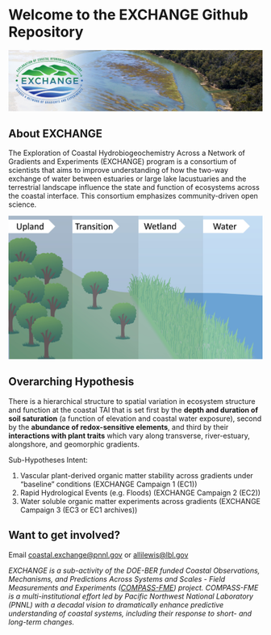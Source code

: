 # Welcome to the EXCHANGE Github Repository

![](https://github.com/COMPASS-DOE/EXCHANGE/blob/main/Photos/exchange_cover_banner.jpg)

## About EXCHANGE
The Exploration of Coastal Hydrobiogeochemistry Across a Network of Gradients and Experiments (EXCHANGE) program is a consortium of scientists that aims to improve understanding of how the two-way exchange of water between estuaries or large lake lacustuaries and the terrestrial landscape influence the state and function of ecosystems across the coastal interface. This consortium emphasizes community-driven open science.

<img src="https://github.com/COMPASS-DOE/EXCHANGE/blob/main/Photos/exchange%20transect.jpg" width="600">

## Overarching Hypothesis
There is a hierarchical structure to spatial variation in ecosystem structure and function at the coastal TAI that is set first by the **depth and duration of soil saturation** (a function of elevation and coastal water exposure), second by the **abundance of redox-sensitive elements**, and third by their **interactions with plant traits** which vary along transverse, river-estuary, alongshore, and geomorphic gradients.


Sub-Hypotheses Intent:
1. Vascular plant-derived organic matter stability across gradients under “baseline” conditions (EXCHANGE Campaign 1 (EC1))
2. Rapid Hydrological Events (e.g. Floods) (EXCHANGE Campaign 2 (EC2))
3. Water soluble organic matter experiments across gradients (EXCHANGE Campaign 3 (EC3 or EC1 archives))

## Want to get involved?
Email coastal.exchange@pnnl.gov or allilewis@lbl.gov

_EXCHANGE is a sub-activity of the DOE-BER funded Coastal Observations, Mechanisms, and Predictions Across Systems and Scales - Field Measurements and Experiments ([COMPASS-FME](https://compass.pnnl.gov/FME/COMPASSFME)) project. COMPASS-FME  is a multi-institutional effort led by Pacific Northwest National Laboratory (PNNL) with a decadal vision to dramatically enhance predictive understanding of coastal systems, including their response to short- and long-term changes._
